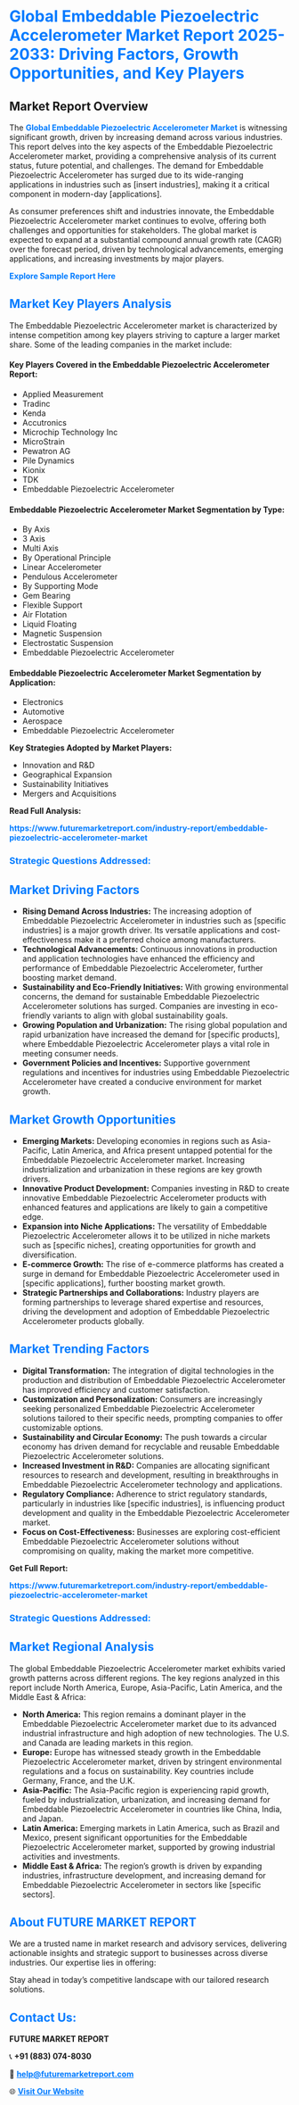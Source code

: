 <h1 style="color: #007BFF;">Global Embeddable Piezoelectric Accelerometer Market Report 2025-2033: Driving Factors, Growth Opportunities, and Key Players</h1>

<section id="overview">
<h2>Market Report Overview</h2>
<p>The <a href="https://www.futuremarketreport.com/industry-report/embeddable-piezoelectric-accelerometer-market" style="color: #007BFF; text-decoration: none;"><strong>Global Embeddable Piezoelectric Accelerometer Market</strong></a> is witnessing significant growth, driven by increasing demand across various industries. This report delves into the key aspects of the Embeddable Piezoelectric Accelerometer market, providing a comprehensive analysis of its current status, future potential, and challenges. The demand for Embeddable Piezoelectric Accelerometer has surged due to its wide-ranging applications in industries such as [insert industries], making it a critical component in modern-day [applications].</p>
<p>As consumer preferences shift and industries innovate, the Embeddable Piezoelectric Accelerometer market continues to evolve, offering both challenges and opportunities for stakeholders. The global market is expected to expand at a substantial compound annual growth rate (CAGR) over the forecast period, driven by technological advancements, emerging applications, and increasing investments by major players.</p>
</section>

<section id="overview">
<p><a href="https://www.futuremarketreport.com/request-sample/reportId=96916" style="color: #007BFF; text-decoration: none;"><strong>Explore Sample Report Here</strong></a></p>
</section>

<section id="key-players">
<h2 style="color: #007BFF;">Market Key Players Analysis</h2>
<p>The Embeddable Piezoelectric Accelerometer market is characterized by intense competition among key players striving to capture a larger market share. Some of the leading companies in the market include:</p>
<h4>Key Players Covered in the Embeddable Piezoelectric Accelerometer Report:</h4>
<ul><li>Applied Measurement</li><li>Tradinc</li><li>Kenda</li><li>Accutronics</li><li>Microchip Technology Inc</li><li>MicroStrain</li><li>Pewatron AG</li><li>Pile Dynamics</li><li>Kionix</li><li>TDK</li><li>Embeddable Piezoelectric Accelerometer</li></ul>
<h4>Embeddable Piezoelectric Accelerometer Market Segmentation by Type:</h4>
<ul><li>By Axis</li><li>3 Axis</li><li>Multi Axis</li><li>By Operational Principle</li><li>Linear Accelerometer</li><li>Pendulous Accelerometer</li><li>By Supporting Mode</li><li>Gem Bearing</li><li>Flexible Support</li><li>Air Flotation</li><li>Liquid Floating</li><li>Magnetic Suspension</li><li>Electrostatic Suspension</li><li>Embeddable Piezoelectric Accelerometer</li></ul>

<h4>Embeddable Piezoelectric Accelerometer Market Segmentation by Application:</h4>
<ul><li>Electronics</li><li>Automotive</li><li>Aerospace</li><li>Embeddable Piezoelectric Accelerometer</li></ul>
<p><strong>Key Strategies Adopted by Market Players:</strong></p>
<ul>
<li>Innovation and R&D</li>
<li>Geographical Expansion</li>
<li>Sustainability Initiatives</li>
<li>Mergers and Acquisitions</li>
</ul>
</section>

<section>
<p><strong>Read Full Analysis: </strong></p><a href="https://www.futuremarketreport.com/industry-report/embeddable-piezoelectric-accelerometer-market" style="color: #007BFF; text-decoration: none;"><strong>https://www.futuremarketreport.com/industry-report/embeddable-piezoelectric-accelerometer-market</strong></a>
<h3 style="color: #007BFF;">Strategic Questions Addressed:</h3>
</section>

<section id="driving-factors">
<h2 style="color: #007BFF;">Market Driving Factors</h2>
<ul>
<li><strong>Rising Demand Across Industries:</strong> The increasing adoption of Embeddable Piezoelectric Accelerometer in industries such as [specific industries] is a major growth driver. Its versatile applications and cost-effectiveness make it a preferred choice among manufacturers.</li>
<li><strong>Technological Advancements:</strong> Continuous innovations in production and application technologies have enhanced the efficiency and performance of Embeddable Piezoelectric Accelerometer, further boosting market demand.</li>
<li><strong>Sustainability and Eco-Friendly Initiatives:</strong> With growing environmental concerns, the demand for sustainable Embeddable Piezoelectric Accelerometer solutions has surged. Companies are investing in eco-friendly variants to align with global sustainability goals.</li>
<li><strong>Growing Population and Urbanization:</strong> The rising global population and rapid urbanization have increased the demand for [specific products], where Embeddable Piezoelectric Accelerometer plays a vital role in meeting consumer needs.</li>
<li><strong>Government Policies and Incentives:</strong> Supportive government regulations and incentives for industries using Embeddable Piezoelectric Accelerometer have created a conducive environment for market growth.</li>
</ul>
</section>

<section id="growth-opportunities">
<h2 style="color: #007BFF;">Market Growth Opportunities</h2>
<ul>
<li><strong>Emerging Markets:</strong> Developing economies in regions such as Asia-Pacific, Latin America, and Africa present untapped potential for the Embeddable Piezoelectric Accelerometer market. Increasing industrialization and urbanization in these regions are key growth drivers.</li>
<li><strong>Innovative Product Development:</strong> Companies investing in R&D to create innovative Embeddable Piezoelectric Accelerometer products with enhanced features and applications are likely to gain a competitive edge.</li>
<li><strong>Expansion into Niche Applications:</strong> The versatility of Embeddable Piezoelectric Accelerometer allows it to be utilized in niche markets such as [specific niches], creating opportunities for growth and diversification.</li>
<li><strong>E-commerce Growth:</strong> The rise of e-commerce platforms has created a surge in demand for Embeddable Piezoelectric Accelerometer used in [specific applications], further boosting market growth.</li>
<li><strong>Strategic Partnerships and Collaborations:</strong> Industry players are forming partnerships to leverage shared expertise and resources, driving the development and adoption of Embeddable Piezoelectric Accelerometer products globally.</li>
</ul>
</section>

<section id="trending-factors">
<h2 style="color: #007BFF;">Market Trending Factors</h2>
<ul>
<li><strong>Digital Transformation:</strong> The integration of digital technologies in the production and distribution of Embeddable Piezoelectric Accelerometer has improved efficiency and customer satisfaction.</li>
<li><strong>Customization and Personalization:</strong> Consumers are increasingly seeking personalized Embeddable Piezoelectric Accelerometer solutions tailored to their specific needs, prompting companies to offer customizable options.</li>
<li><strong>Sustainability and Circular Economy:</strong> The push towards a circular economy has driven demand for recyclable and reusable Embeddable Piezoelectric Accelerometer solutions.</li>
<li><strong>Increased Investment in R&D:</strong> Companies are allocating significant resources to research and development, resulting in breakthroughs in Embeddable Piezoelectric Accelerometer technology and applications.</li>
<li><strong>Regulatory Compliance:</strong> Adherence to strict regulatory standards, particularly in industries like [specific industries], is influencing product development and quality in the Embeddable Piezoelectric Accelerometer market.</li>
<li><strong>Focus on Cost-Effectiveness:</strong> Businesses are exploring cost-efficient Embeddable Piezoelectric Accelerometer solutions without compromising on quality, making the market more competitive.</li>
</ul>
</section>

<section>
<p><strong>Get Full Report: </strong></p><a href="https://www.futuremarketreport.com/industry-report/embeddable-piezoelectric-accelerometer-market" style="color: #007BFF; text-decoration: none;"><strong>https://www.futuremarketreport.com/industry-report/embeddable-piezoelectric-accelerometer-market</strong></a>
<h3 style="color: #007BFF;">Strategic Questions Addressed:</h3>
</section>


<section id="regional-analysis">
<h2 style="color: #007BFF;">Market Regional Analysis</h2>
<p>The global Embeddable Piezoelectric Accelerometer market exhibits varied growth patterns across different regions. The key regions analyzed in this report include North America, Europe, Asia-Pacific, Latin America, and the Middle East & Africa:</p>
<ul>
<li><strong>North America:</strong> This region remains a dominant player in the Embeddable Piezoelectric Accelerometer market due to its advanced industrial infrastructure and high adoption of new technologies. The U.S. and Canada are leading markets in this region.</li>
<li><strong>Europe:</strong> Europe has witnessed steady growth in the Embeddable Piezoelectric Accelerometer market, driven by stringent environmental regulations and a focus on sustainability. Key countries include Germany, France, and the U.K.</li>
<li><strong>Asia-Pacific:</strong> The Asia-Pacific region is experiencing rapid growth, fueled by industrialization, urbanization, and increasing demand for Embeddable Piezoelectric Accelerometer in countries like China, India, and Japan.</li>
<li><strong>Latin America:</strong> Emerging markets in Latin America, such as Brazil and Mexico, present significant opportunities for the Embeddable Piezoelectric Accelerometer market, supported by growing industrial activities and investments.</li>
<li><strong>Middle East & Africa:</strong> The region’s growth is driven by expanding industries, infrastructure development, and increasing demand for Embeddable Piezoelectric Accelerometer in sectors like [specific sectors].</li>
</ul>
</section>

<footer>
<h2 style="color: #007BFF;">About FUTURE MARKET REPORT</h2>
<p>We are a trusted name in market research and advisory services, delivering actionable insights and strategic support to businesses across diverse industries. Our expertise lies in offering:</p>

<p>Stay ahead in today’s competitive landscape with our tailored research solutions.</p>

<h2 style="color: #007BFF;">Contact Us:</h2>
<p><strong>FUTURE MARKET REPORT</strong></p>
<p>📞 <strong>+91 (883) 074-8030</strong></p>
<p>📧 <strong><a href="mailto:help@futuremarketreport.com" style="color: #007BFF;">help@futuremarketreport.com</a></strong></p>
<p>🌐 <strong><a href="https://www.futuremarketreport.com/" style="color: #007BFF;">Visit Our Website</a></strong></p>
</footer>